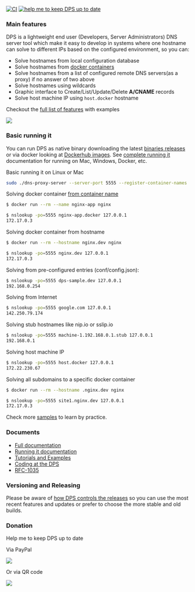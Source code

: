 [![CI](https://github.com/mageddo/dns-proxy-server/actions/workflows/ci.yml/badge.svg)](https://github.com/mageddo/dns-proxy-server/actions/workflows/ci.yml)
[![help me to keep DPS up to date][7]][6]

### Main features

DPS is a lightweight end user (Developers, Server Administrators) DNS server tool
which make it easy to develop in systems where one hostname can solve to different IPs based
on the configured environment, so you can:

* Solve hostnames from local configuration database
* Solve hostnames from [docker containers][11]
* Solve hostnames from a list of configured remote DNS servers(as a proxy) if no answer of two above
* Solve hostnames using wildcards
* Graphic interface to Create/List/Update/Delete **A/CNAME** records
* Solve host machine IP using `host.docker` hostname


Checkout the [full list of features][4] with examples

![](https://i.imgur.com/aR9dl0O.png)

### Basic running it

You can run DPS as native binary downloading the latest [binaries releases][2]
or via docker looking at [Dockerhub images][3]. See [complete running it][5] documentation for running on
Mac, Windows, Docker, etc.

Basic running it on Linux or Mac

```bash
sudo ./dns-proxy-server --server-port 5555 --register-container-names
```

Solving docker container [from container name][11]
```bash
$ docker run --rm --name nginx-app nginx

$ nslookup -po=5555 nginx-app.docker 127.0.0.1
172.17.0.3
```

Solving docker container from hostname
```bash
$ docker run --rm --hostname nginx.dev nginx

$ nslookup -po=5555 nginx.dev 127.0.0.1
172.17.0.3
```

Solving from pre-configured entries (conf/config.json):
```bash
$ nslookup -po=5555 dps-sample.dev 127.0.0.1
192.168.0.254
```

Solving from Internet
```bash
$ nslookup -po=5555 google.com 127.0.0.1
142.250.79.174
```

Solving stub hostnames like nip.io or sslip.io
```bash
$ nslookup -po=5555 machine-1.192.168.0.1.stub 127.0.0.1
192.168.0.1
```

Solving host machine IP
```bash
$ nslookup -po=5555 host.docker 127.0.0.1
172.22.230.67
```

Solving all subdomains to a specific docker container

```bash
$ docker run --rm --hostname .nginx.dev nginx

$ nslookup -po=5555 site1.nginx.dev 127.0.0.1
172.17.0.3
```

Check more [samples][9] to learn by practice.

### Documents
* [Full documentation](http://mageddo.github.io/dns-proxy-server/)
* [Running it documentation][5]
* [Tutorials and Examples][9]
* [Coding at the DPS][10]
* [RFC-1035][1]

### Versioning and Releasing
Please be aware of [how DPS controls the releases][8] so you can use the most recent features and updates or
prefer to choose the more stable and old builds.

### Donation
Help me to keep DPS up to date

Via PayPal

[![][7]][6]

Or via QR code

![](https://i.imgur.com/LmN7g2j.png)

[1]: https://www.ietf.org/rfc/rfc1035.txt
[2]: https://github.com/mageddo/dns-proxy-server/releases
[3]: https://hub.docker.com/r/defreitas/dns-proxy-server
[4]: http://mageddo.github.io/dns-proxy-server/latest/en/2-features/
[5]: http://mageddo.github.io/dns-proxy-server/latest/en/1-getting-started/running-it/
[6]: https://www.paypal.com/cgi-bin/webscr?cmd=_s-xclick&hosted_button_id=PYFAZCXL442B6&source=url
[7]: https://www.paypalobjects.com/en_US/i/btn/btn_donate_SM.gif
[8]: http://mageddo.github.io/dns-proxy-server/latest/en/1-getting-started/versioning
[9]: http://mageddo.github.io/dns-proxy-server/latest/en/5-tutorials/
[10]: http://mageddo.github.io/dns-proxy-server/latest/en/4-developing/
[11]: https://mageddo.github.io/dns-proxy-server/latest/en/2-features/docker-solving/
